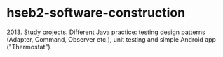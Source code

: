 # hseb2-software-construction
2013\. Study projects. Different Java practice: testing design patterns (Adapter, Command, Observer etc.), unit testing and simple Android app ("Thermostat")
